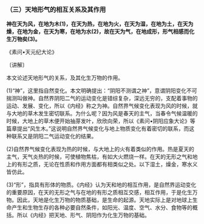 ### （三）天地形气的相互关系及其作用

**神在天为风，在地为木(1)，在天为热，在地为火，在天为湿，在地为土，在天为燥，在地为金，在天为寒，在地为水(2)，故在天为气，在地成形，形气相感而化生万物矣(3)。**

​《素问•天元纪大论》

〔讲解〕

本文论述天地形气的关系，及其化生万物的作用。

(1)“神”，这里指自然变化。本文明确提出：“阴阳不测谓之神”，意谓阴阳变化不可揣测叫做神。自然界阴阳二气的运动变化是错综复杂，深远无穷的，支配着事物的运动、发展、变化，所以《内经》称之为神。自然界气候变化表现为风的时候，就与大地的草木发生密切联系。为什么呢？因为风是春天的主气，当春令气候温暖的时候，大地上的草木便开始抽芽发叶，欣欣向荣，所以《素问•阴阳应象大论》等篇章提出“风生木。”这说明自然界气候变化与地上物质变化有着密切的联系，而这种联系又是阴阳二气运动变化的结果。

(2)自然界气候变化表现为热的时候，与大地上的火有着类似的作用。热是夏天的主气，天气炎热的时候，可使植物焦枯，有如大火燃烧一样。在天的无形之气和地上的有形之质，无论在性质和作用方面都有相类似之处。以下湿土，燥金，寒水义皆仿此。

(3)“形”，指具有形体的物质。《内经》认为天和地的相互作用，是自然界运动变化的重要原因，在天的无形之气与在地的有形之质相互交感，相互作用，于是化生万物。因此，天地是化生万物的物质基础，是生命的起源。天地实际上是对地球上生命产生和生物生存的各种必要自然条件，如阳光、温度、空气、水分、食物等的概括。所以《内经》把天地、形气、阴阳作为化生万物的基础。


